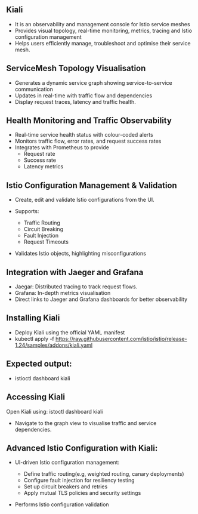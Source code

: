 
## Kiali

- It is an observability and management console for Istio service meshes
- Provides visual topology, real-time monitoring, metrics, tracing and Istio configuration management
- Helps users efficiently manage, troubleshoot and optimise their service mesh.



## ServiceMesh Topology Visualisation
- Generates a dynamic service graph showing service-to-service communication
- Updates in real-time with traffic flow and dependencies
- Display request traces, latency and traffic health.


  
## Health Monitoring and Traffic Observability

- Real-time service health status with colour-coded alerts
- Monitors traffic flow, error rates, and request success rates
- Integrates with Prometheus to provide
    - Request rate
    - Success rate
    - Latency metrics


## Istio Configuration Management & Validation
 - Create, edit and validate Istio configurations from the UI.
 - Supports:
     - Traffic Routing
     - Circuit Breaking
     - Fault Injection
     - Request Timeouts
  
- Validates Istio objects, highlighting misconfigurations


## Integration with Jaeger and Grafana

- Jaegar: Distributed tracing to track request flows.
- Grafana: In-depth metrics visualisation
- Direct links to Jaeger and Grafana dashboards for better observability


  
## Installing Kiali

- Deploy Kiali using the official YAML manifest
- kubectl apply -f https://raw.githubusercontent.com/istio/istio/release-1.24/samples/addons/kiali.yaml


## Expected output:
-  istioctl dashboard kiali


## Accessing Kiali

Open Kiali using: istoctl dashboard kiali

- Navigate to the graph view to visualise traffic and service dependencies.



## Advanced Istio Configuration with Kiali:

- UI-driven Istio configuration management:
    - Define traffic routing(e.g, weighted routing, canary deployments)
    - Configure fault injection for resiliency testing
    - Set up circuit breakers and retries
    - Apply mutual TLS policies and security settings

- Performs Istio configuration validation      





















   






